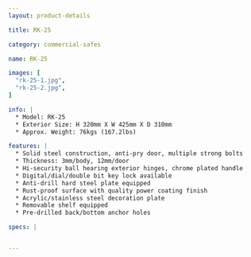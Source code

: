 ```yaml
---
layout: product-details

title: RK-25

category: commercial-safes

name: RK-25

images: [
  "rk-25-1.jpg",
  "rk-25-2.jpg",
]

info: |
  * Model: RK-25
  * Exterior Size: H 320mm X W 425mm X D 310mm
  * Approx. Weight: 76kgs (167.2lbs)

features: |
  * Solid steel construction, anti-pry door, multiple strong bolts
  * Thickness: 3mm/body, 12mm/door
  * Hi-security ball hearing exterior hinges, chrome plated handle
  * Digital/dial/double bit key lock available
  * Anti-drill hard steel plate equipped
  * Rust-proof surface with quality power coating finish
  * Acrylic/stainless steel decoration plate
  * Removable shelf equipped
  * Pre-drilled back/bottom anchor holes

specs: |


---
```



